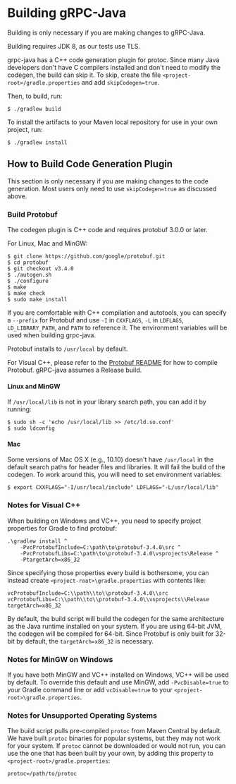 Building gRPC-Java
==================

Building is only necessary if you are making changes to gRPC-Java.

Building requires JDK 8, as our tests use TLS.

grpc-java has a C++ code generation plugin for protoc. Since many Java
developers don't have C compilers installed and don't need to modify the
codegen, the build can skip it. To skip, create the file
`<project-root>/gradle.properties` and add `skipCodegen=true`.

Then, to build, run:
```
$ ./gradlew build
```

To install the artifacts to your Maven local repository for use in your own
project, run:
```
$ ./gradlew install
```

How to Build Code Generation Plugin
-----------------------------------
This section is only necessary if you are making changes to the code
generation. Most users only need to use `skipCodegen=true` as discussed above.

### Build Protobuf
The codegen plugin is C++ code and requires protobuf 3.0.0 or later.

For Linux, Mac and MinGW:
```
$ git clone https://github.com/google/protobuf.git
$ cd protobuf
$ git checkout v3.4.0
$ ./autogen.sh
$ ./configure
$ make
$ make check
$ sudo make install
```

If you are comfortable with C++ compilation and autotools, you can specify a
``--prefix`` for Protobuf and use ``-I`` in ``CXXFLAGS``, ``-L`` in
``LDFLAGS``, ``LD_LIBRARY_PATH``, and ``PATH`` to reference it. The
environment variables will be used when building grpc-java.

Protobuf installs to ``/usr/local`` by default.

For Visual C++, please refer to the [Protobuf README](https://github.com/google/protobuf/blob/master/cmake/README.md)
for how to compile Protobuf. gRPC-java assumes a Release build.

#### Linux and MinGW
If ``/usr/local/lib`` is not in your library search path, you can add it by running:
```
$ sudo sh -c 'echo /usr/local/lib >> /etc/ld.so.conf'
$ sudo ldconfig
```

#### Mac
Some versions of Mac OS X (e.g., 10.10) doesn't have ``/usr/local`` in the
default search paths for header files and libraries. It will fail the build of
the codegen. To work around this, you will need to set environment variables:
```
$ export CXXFLAGS="-I/usr/local/include" LDFLAGS="-L/usr/local/lib"
```

### Notes for Visual C++

When building on Windows and VC++, you need to specify project properties for
Gradle to find protobuf:
```
.\gradlew install ^
    -PvcProtobufInclude=C:\path\to\protobuf-3.4.0\src ^
    -PvcProtobufLibs=C:\path\to\protobuf-3.4.0\vsprojects\Release ^
    -PtargetArch=x86_32
```

Since specifying those properties every build is bothersome, you can instead
create ``<project-root>\gradle.properties`` with contents like:
```
vcProtobufInclude=C:\\path\\to\\protobuf-3.4.0\\src
vcProtobufLibs=C:\\path\\to\\protobuf-3.4.0\\vsprojects\\Release
targetArch=x86_32
```

By default, the build script will build the codegen for the same architecture as
the Java runtime installed on your system. If you are using 64-bit JVM, the
codegen will be compiled for 64-bit. Since Protobuf is only built for 32-bit by
default, the `targetArch=x86_32` is necessary.

### Notes for MinGW on Windows
If you have both MinGW and VC++ installed on Windows, VC++ will be used by
default. To override this default and use MinGW, add ``-PvcDisable=true``
to your Gradle command line or add ``vcDisable=true`` to your
``<project-root>\gradle.properties``.

### Notes for Unsupported Operating Systems
The build script pulls pre-compiled ``protoc`` from Maven Central by default.
We have built ``protoc`` binaries for popular systems, but they may not work
for your system. If ``protoc`` cannot be downloaded or would not run, you can
use the one that has been built by your own, by adding this property to
``<project-root>/gradle.properties``:
```
protoc=/path/to/protoc
```
